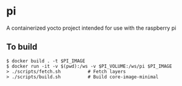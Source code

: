 # pi

A containerized yocto project intended for use with the raspberry pi

## To build

    $ docker build . -t $PI_IMAGE
    $ docker run -it -v $(pwd):/ws -v $PI_VOLUME:/ws/pi $PI_IMAGE
    > ./scripts/fetch.sh          # Fetch layers
    > ./scripts/build.sh          # Build core-image-minimal
